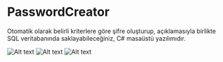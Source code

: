 # PasswordCreator

Otomatik olarak belirli kriterlere göre şifre oluşturup, açıklamasıyla birlikte SQL veritabanında saklayabileceğiniz, C# masaüstü yazılımıdır.

![Alt text](http://i.hizliresim.com/g2rY82.jpg "")
![Alt text](http://i.hizliresim.com/9garG3.jpg "")
![Alt text](http://i.hizliresim.com/Nln2l5.jpg "")
